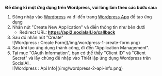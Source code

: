 __Để đăng kí một ứng dụng trên Wordpress, vui lòng làm theo các bước sau:__

1. Đăng nhập vào [Wordpress](https://developer.wordpress.com/apps/) và đi đến trang [Wordpress App](https://developer.wordpress.com/apps/new/) để tạo ứng dụng
2. Nhấn nút "Create New Application" và điền thông tin như bên dưới
    * Redirect URL: __https://api2.socialall.io/callback__
3. Sau đó nhấn nút "Create"
    <div class="soclall-br"></div>
    ![Wordpress : Create Form](/img/wordpress-1-create-form.png)
    <div class="soclall-br"></div>
4. Sau khi tạo ứng dụng thành công, đi đến "Application Management".
5. Tại mục "OAuth Information", bạn có thể thấy "Client ID" và "Client Secret" và lấy chúng để nhập vào Thiết lập ứng dụng Wordpress trên SocialAll.
    <div class="soclall-br"></div>
    ![Wordpress : Api Info](/img/wordpress-2-api-info.png)
    <div class="soclall-br"></div>